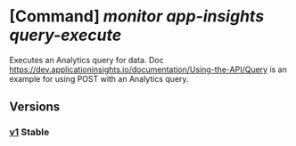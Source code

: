 # [Command] _monitor app-insights query-execute_

Executes an Analytics query for data. Doc https://dev.applicationinsights.io/documentation/Using-the-API/Query is an example for using POST with an Analytics query.

## Versions

### [v1](/Resources/data-plane/microsoft.insights/L2FwcHMve30vcXVlcnk=/v1.xml) **Stable**

<!-- data-plane:microsoft.insights /apps/{}/query v1 -->
